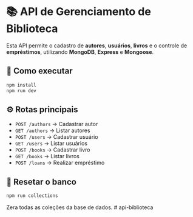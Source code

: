 # 📚 API de Gerenciamento de Biblioteca

Esta API permite o cadastro de **autores**, **usuários**, **livros** e o controle de **empréstimos**, utilizando **MongoDB**, **Express** e **Mongoose**.

## 🚀 Como executar

```bash
npm install
npm run dev
```

## ⚙️ Rotas principais

- `POST /authors` → Cadastrar autor  
- `GET /authors` → Listar autores  
- `POST /users` → Cadastrar usuário  
- `GET /users` → Listar usuários  
- `POST /books` → Cadastrar livro  
- `GET /books` → Listar livros  
- `POST /loans` → Realizar empréstimo

## 🧹 Resetar o banco
```bash
npm run collections
```

Zera todas as coleções da base de dados.
#   a p i - b i b l i o t e c a 
 
 

